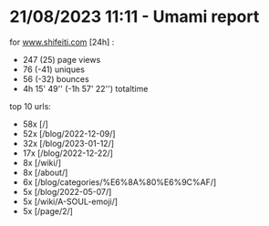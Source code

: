 # 21/08/2023 11:11 - Umami report
for www.shifeiti.com [24h] :

 - 247 (25) page views
 - 76 (-41) uniques
 - 56 (-32) bounces
 - 4h 15' 49'' (-1h 57' 22'') totaltime


top 10 urls:
 - 58x [/]
 - 52x [/blog/2022-12-09/]
 - 32x [/blog/2023-01-12/]
 - 17x [/blog/2022-12-22/]
 - 8x [/wiki/]
 - 8x [/about/]
 - 6x [/blog/categories/%E6%8A%80%E6%9C%AF/]
 - 5x [/blog/2022-05-07/]
 - 5x [/wiki/A-SOUL-emoji/]
 - 5x [/page/2/]


